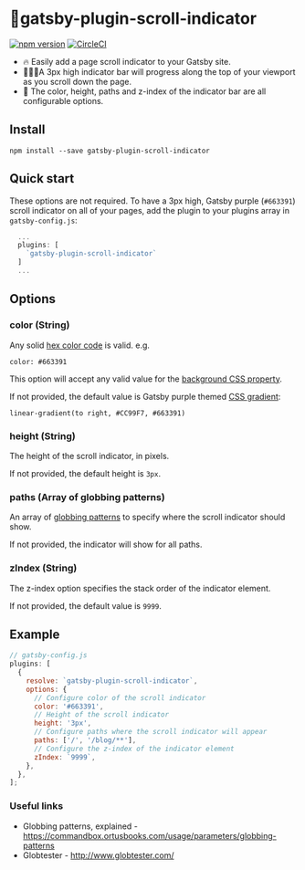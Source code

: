 # 🤳gatsby-plugin-scroll-indicator

[![npm version](https://badge.fury.io/js/gatsby-plugin-scroll-indicator.svg)](https://badge.fury.io/js/gatsby-plugin-scroll-indicator)
[![CircleCI](https://circleci.com/gh/barrymcgee/gatsby-plugin-scroll-indicator/tree/develop.svg?style=svg)](https://circleci.com/gh/barrymcgee/gatsby-plugin-scroll-indicator/tree/develop)

- 🔥 Easily add a page scroll indicator to your Gatsby site.
- 👨🏼‍💻A 3px high indicator bar will progress along the top of your viewport as you scroll down the page.
- 🎨 The color, height, paths and z-index of the indicator bar are all configurable options.

## Install

`npm install --save gatsby-plugin-scroll-indicator`

## Quick start

These options are not required. To have a 3px high, Gatsby purple (`#663391`) scroll indicator on all of your pages, add the plugin to your plugins array in `gatsby-config.js`:

```javascript
  ...
  plugins: [
    `gatsby-plugin-scroll-indicator`
  ]
  ...
```

## Options

### color (String)

Any solid [hex color code](https://www.color-hex.com/) is valid. e.g.

`color: #663391`

This option will accept any valid value for the [background CSS property](https://developer.mozilla.org/en-US/docs/Web/CSS/background).

If not provided, the default value is Gatsby purple themed [CSS gradient](https://developer.mozilla.org/en-US/docs/Web/CSS/CSS_Images/Using_CSS_gradients):

`linear-gradient(to right, #CC99F7, #663391)`

### height (String)

The height of the scroll indicator, in pixels.

If not provided, the default height is `3px`.

### paths (Array of globbing patterns)

An array of [globbing patterns](http://www.globtester.com/) to specify where the scroll indicator should show.

If not provided, the indicator will show for all paths.

### zIndex (String)

The z-index option specifies the stack order of the indicator element.

If not provided, the default value is `9999`.

## Example

```javascript
// gatsby-config.js
plugins: [
  {
    resolve: `gatsby-plugin-scroll-indicator`,
    options: {
      // Configure color of the scroll indicator
      color: '#663391',
      // Height of the scroll indicator
      height: '3px',
      // Configure paths where the scroll indicator will appear
      paths: ['/', '/blog/**'],
      // Configure the z-index of the indicator element
      zIndex: `9999`,
    },
  },
];
```

### Useful links

- Globbing patterns, explained - https://commandbox.ortusbooks.com/usage/parameters/globbing-patterns
- Globtester - http://www.globtester.com/
